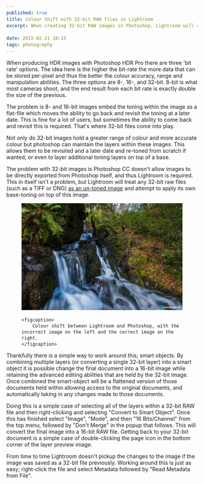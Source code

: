 ```yaml
---
published: true
title: Colour Shift with 32-bit RAW files in Lightroom
excerpt: When creating 32-bit RAW images in Photoshop, Lightroom will render the image with incorrect colour. This can be solved through the use of Photoshop Smart Objects.

date: 2015-02-21 10:15
tags: photography
---
```


When producing HDR images with Photoshop HDR Pro there are three 'bit rate' options. The idea here is the higher the bit-rate the more data that can be stored per-pixel and thus the better the colour accuracy, range and manipulation abilities. The three options are 8-, 16-, and 32-bit. 8-bit is what most cameras shoot, and the end result from each bit rate is exactly double the size of the previous.

The problem is 8- and 16-bit images embed the toning within the image as a flat-file which moves the ability to go back and revisit the toning at a later date. This is fine for a lot of users, but sometimes the ability to come back and revisit this is required. That's where 32-bit files come into play.

Not only do 32-bit images hold a greater range of colour and more accurate colour but photoshop can maintain the layers within these images. This allows them to be revisited and a later date and re-toned from scratch if wanted, or even to layer additional toning layers on top of a base.

The problem with 32-bit images is Photoshop CC doesn't allow images to be directly exported from Photoshop itself, and thus Lightroom is required. This in itself isn't a problem, but Lightroom will treat any 32-bit raw files (such as a TIFF or DNG) [as an un-toned image][32bittoning] and attempt to apply its own base-toning on top of this image.

<figure>
    <img src="/assets/images/blog/2015-02-21-colour-shift-lightroom/colourshift.jpg" alt="" />

    <figcaption>
        Colour shift between Lightroom and Photoshop, with the incorrect image on the left and the correct image on the right.
    </figcaption>
</figure>

Thankfully there is a simple way to work around this; smart objects. By combining multiple layers (or converting a single 32-bit layer) into a smart object it is possible change the final document into a 16-bit image while retaining the advanced editing abilities that are held by the 32-bit image. Once combined the smart-object will be a flattened version of those documents held within allowing access to the original documents, and automatically taking in any changes made to those documents.

Doing this is a simple case of selecting all of the layers within a 32-bit RAW file and then right-clicking and selecting "Convert to Smart Object". Once this has finished select "Image", "Mode", and then "16 Bits/Channel" from the top menu, followed by "Don't Merge" in the popup that follows. This will convert the final image into a 16-bit RAW file. Getting back to your 32-bit document is a simple case of double-clicking the page icon in the bottom corner of the layer preview image.

From time to time Lightroom doesn't pickup the changes to the image if the image was saved as a 32-bit file previously. Working around this is just as easy; right-click the file and select Metadata followed by "Read Metadata from File".

[32bittoning]: http://feedback.photoshop.com/photoshop_family/topics/lightroom_preview_of_hdr_tonemapped_image_doesnt_match_what_is_shown_in_photoshop_acr#reply_13709665 "Lightroom treats 32-bit RAW files as untoned"
